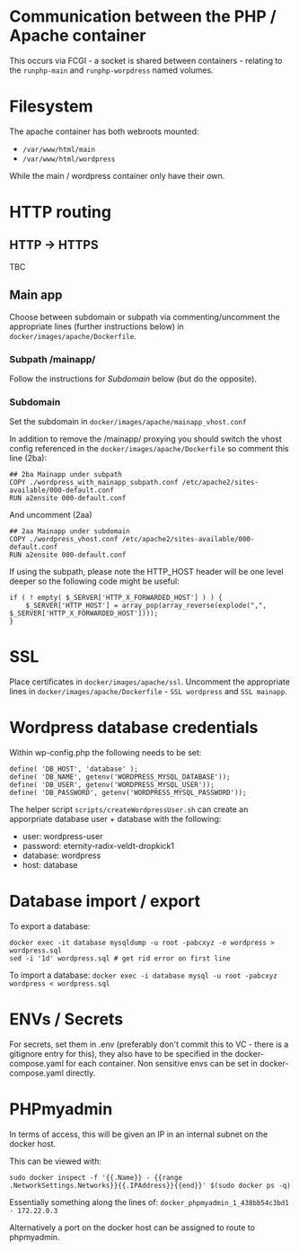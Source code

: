 # Communication between the PHP / Apache container

This occurs via FCGI - a socket is shared between containers - relating to the `runphp-main` and `runphp-worpdress` named volumes.

# Filesystem

The apache container has both webroots mounted:
- `/var/www/html/main`
- `/var/www/html/wordpress`

While the main / wordpress container only have their own.

# HTTP routing

## HTTP -> HTTPS

TBC

## Main app
Choose between subdomain or subpath via commenting/uncomment the appropriate lines (further instructions below) in `docker/images/apache/Dockerfile`.

### Subpath /mainapp/

Follow the instructions for *Subdomain* below (but do the opposite).

### Subdomain 
Set the subdomain in `docker/images/apache/mainapp_vhost.conf`

In addition to remove the /mainapp/ proxying you should switch the vhost config referenced in the `docker/images/apache/Dockerfile` so comment this line (2ba):
```
## 2ba Mainapp under subpath
COPY ./wordpress_with_mainapp_subpath.conf /etc/apache2/sites-available/000-default.conf
RUN a2ensite 000-default.conf
```

And uncomment (2aa)
```
## 2aa Mainapp under subdomain
COPY ./wordpress_vhost.conf /etc/apache2/sites-available/000-default.conf
RUN a2ensite 000-default.conf
```

If using the subpath, please note the HTTP_HOST header will be one level deeper so the following code might be useful:
```
if ( ! empty( $_SERVER['HTTP_X_FORWARDED_HOST'] ) ) {
    $_SERVER['HTTP_HOST'] = array_pop(array_reverse(explode(",", $_SERVER['HTTP_X_FORWARDED_HOST'])));
}
```

# SSL

Place certificates in `docker/images/apache/ssl`. Uncomment the appropriate lines in `docker/images/apache/Dockerfile` - `SSL wordpress` and `SSL mainapp`.

# Wordpress database credentials

Within wp-config.php the following needs to be set:

```
define( 'DB_HOST', 'database' );
define( 'DB_NAME', getenv('WORDPRESS_MYSQL_DATABASE'));
define( 'DB_USER', getenv('WORDPRESS_MYSQL_USER'));
define( 'DB_PASSWORD', getenv('WORDPRESS_MYSQL_PASSWORD'));
```

The helper script `scripts/createWordpressUser.sh` can create an apporpriate database user + database with the following:

- user: wordpress-user
- password: eternity-radix-veldt-dropkick1
- database: wordpress
- host: database

# Database import / export

To export a database:
```
docker exec -it database mysqldump -u root -pabcxyz -e wordpress > wordpress.sql
sed -i '1d' wordpress.sql # get rid error on first line
```

To import a database: 
`docker exec -i database mysql -u root -pabcxyz wordpress < wordpress.sql`

# ENVs / Secrets

For secrets, set them in .env (preferably don't commit this to VC - there is a gitignore entry for this), they also have to be specified in the docker-compose.yaml for each container.
Non sensitive envs can be set in docker-compose.yaml directly.

# PHPmyadmin

In terms of access, this will be given an IP in an internal subnet on the docker host.

This can be viewed with:

`sudo docker inspect -f '{{.Name}} - {{range .NetworkSettings.Networks}}{{.IPAddress}}{{end}}' $(sudo docker ps -q)`

Essentially something along the lines of:
`docker_phpmyadmin_1_438bb54c3bd1 - 172.22.0.3`

Alternatively a port on the docker host can be assigned to route to phpmyadmin.
